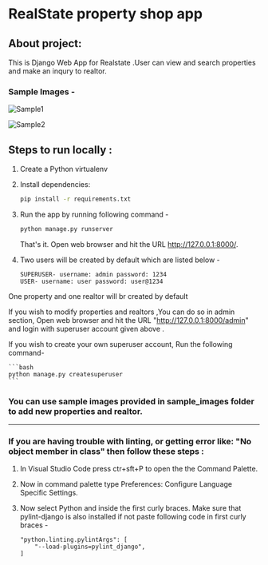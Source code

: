# RealState property shop app

## About project:

This is Django Web App for Realstate .User can view and search properties and make an inqury to realtor.

### Sample Images -

![Sample1](https://raw.githubusercontent.com/Alabhya268/RealState_property_shopapp/master/sample_images/project_sample/sample1.png)

![Sample2](https://raw.githubusercontent.com/Alabhya268/RealState_property_shopapp/master/sample_images/project_sample/sample2.png)

## Steps to run locally :

1. Create a Python virtualenv 

2. Install dependencies:

    ```bash
    pip install -r requirements.txt
    ```
3. Run the app by running following command -

     ```bash
     python manage.py runserver   
    ```
    That's it. Open web browser and hit the URL http://127.0.0.1:8000/. 

4. Two users will be created by default which are listed below -

    ```
    SUPERUSER- username: admin password: 1234
    USER- username: user password: user@1234
    ```

One property and one realtor will br created by default

If you wish to modify properties and realtors ,You can do so in admin section, Open web browser and hit the URL "http://127.0.0.1:8000/admin" and login with superuser account given above .

If you wish to create your own superuser account, Run the following command-

    ```bash
    python manage.py createsuperuser
    ```
### You can use sample images provided in sample_images folder to add new properties and realtor.
___

### If you are having trouble with linting, or getting error like: "No object member in class" then follow these steps :

1. In Visual Studio Code press ctr+sft+P to open the the Command Palette.

2. Now in command palette type Preferences: Configure Language Specific Settings.

3. Now select Python and inside the first curly braces. Make sure that pylint-django is also installed if not paste following code in first curly braces -

    ```
    "python.linting.pylintArgs": [
        "--load-plugins=pylint_django",
    ]
    ```
